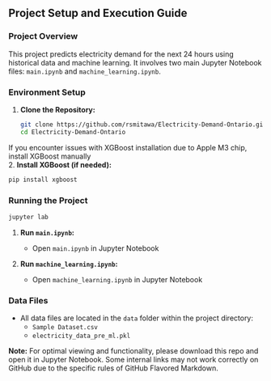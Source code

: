 ## Project Setup and Execution Guide

### Project Overview
This project predicts electricity demand for the next 24 hours using historical data and machine learning. It involves two main Jupyter Notebook files: `main.ipynb` and `machine_learning.ipynb`.

### Environment Setup
1. **Clone the Repository:**
   ```bash
   git clone https://github.com/rsmitawa/Electricity-Demand-Ontario.git
   cd Electricity-Demand-Ontario
   ```
   
If you encounter issues with XGBoost installation due to Apple M3 chip, install XGBoost manually  
2. **Install XGBoost (if needed):**
   ```bash
   pip install xgboost
   ```

### Running the Project  
   ```bash
   jupyter lab
   ```
1. **Run `main.ipynb`:**
   - Open `main.ipynb` in Jupyter Notebook
 
2. **Run `machine_learning.ipynb`:**
   - Open `machine_learning.ipynb` in Jupyter Notebook

### Data Files
- All data files are located in the `data` folder within the project directory:
  - `Sample Dataset.csv`
  - `electricity_data_pre_ml.pkl`
    
**Note:** For optimal viewing and functionality, please download this repo and open it in Jupyter Notebook. Some internal links may not work correctly on GitHub due to the specific rules of GitHub Flavored Markdown.
